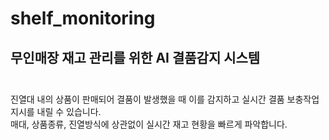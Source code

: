 # shelf_monitoring

## 무인매장 재고 관리를 위한 AI 결품감지 시스템 <br/>  <br/>
진열대 내의 상품이 판매되어 결품이 발생했을 때 이를 감지하고 실시간 결품 보충작업 지시를 내릴 수 있습니다. <br/>
매대, 상품종류, 진열방식에 상관없이 실시간 재고 현황을 빠르게 파악합니다. <br/>
